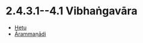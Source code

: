 

# 2.4.3.1--4.1 Vibhaṅgavāra

* [Hetu](2.4.3.1--4.1/Hetu.md)
* [Ārammaṇādi](2.4.3.1--4.1/Arammanadi.md)



